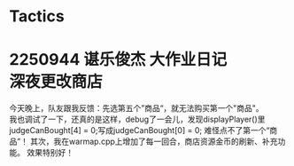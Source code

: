 # Tactics
2250944 谌乐俊杰 大作业日记<br/>
深夜更改商店 </font>  
===
今天晚上，队友跟我反馈：先选第五个”商品“，就无法购买第一个"商品"。  
我也调试了一下，还真的是这样，debug了一会儿，发现displayPlayer()里 judgeCanBought[4] = 0;写成judgeCanBought[0] = 0;
难怪点不了第一个“商品”！
其次，我在warmap.cpp上增加了每一回合，商店资源金币的刷新、补充功能。
效果特别好！
